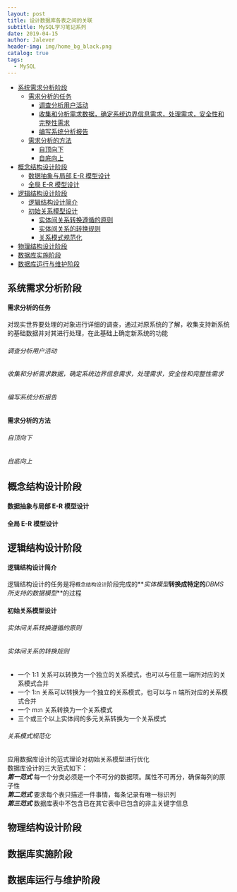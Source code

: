 ```yaml
---
layout: post
title: 设计数据库各表之间的关联
subtitle: MySQL学习笔记系列
date: 2019-04-15
author: Jalever
header-img: img/home_bg_black.png
catalog: true
tags:
  - MySQL
---
```


- [系统需求分析阶段](#%E7%B3%BB%E7%BB%9F%E9%9C%80%E6%B1%82%E5%88%86%E6%9E%90%E9%98%B6%E6%AE%B5)
    - [需求分析的任务](#%E9%9C%80%E6%B1%82%E5%88%86%E6%9E%90%E7%9A%84%E4%BB%BB%E5%8A%A1)
        - [调查分析用户活动](#%E8%B0%83%E6%9F%A5%E5%88%86%E6%9E%90%E7%94%A8%E6%88%B7%E6%B4%BB%E5%8A%A8)
        - [收集和分析需求数据，确定系统边界信息需求，处理需求，安全性和完整性需求](#%E6%94%B6%E9%9B%86%E5%92%8C%E5%88%86%E6%9E%90%E9%9C%80%E6%B1%82%E6%95%B0%E6%8D%AE%E7%A1%AE%E5%AE%9A%E7%B3%BB%E7%BB%9F%E8%BE%B9%E7%95%8C%E4%BF%A1%E6%81%AF%E9%9C%80%E6%B1%82%E5%A4%84%E7%90%86%E9%9C%80%E6%B1%82%E5%AE%89%E5%85%A8%E6%80%A7%E5%92%8C%E5%AE%8C%E6%95%B4%E6%80%A7%E9%9C%80%E6%B1%82)
        - [编写系统分析报告](#%E7%BC%96%E5%86%99%E7%B3%BB%E7%BB%9F%E5%88%86%E6%9E%90%E6%8A%A5%E5%91%8A)
    - [需求分析的方法](#%E9%9C%80%E6%B1%82%E5%88%86%E6%9E%90%E7%9A%84%E6%96%B9%E6%B3%95)
        - [自顶向下](#%E8%87%AA%E9%A1%B6%E5%90%91%E4%B8%8B)
        - [自底向上](#%E8%87%AA%E5%BA%95%E5%90%91%E4%B8%8A)
- [概念结构设计阶段](#%E6%A6%82%E5%BF%B5%E7%BB%93%E6%9E%84%E8%AE%BE%E8%AE%A1%E9%98%B6%E6%AE%B5)
    - [数据抽象与局部 E-R 模型设计](#%E6%95%B0%E6%8D%AE%E6%8A%BD%E8%B1%A1%E4%B8%8E%E5%B1%80%E9%83%A8-e-r-%E6%A8%A1%E5%9E%8B%E8%AE%BE%E8%AE%A1)
    - [全局 E-R 模型设计](#%E5%85%A8%E5%B1%80-e-r-%E6%A8%A1%E5%9E%8B%E8%AE%BE%E8%AE%A1)
- [逻辑结构设计阶段](#%E9%80%BB%E8%BE%91%E7%BB%93%E6%9E%84%E8%AE%BE%E8%AE%A1%E9%98%B6%E6%AE%B5)
    - [逻辑结构设计简介](#%E9%80%BB%E8%BE%91%E7%BB%93%E6%9E%84%E8%AE%BE%E8%AE%A1%E7%AE%80%E4%BB%8B)
    - [初始关系模型设计](#%E5%88%9D%E5%A7%8B%E5%85%B3%E7%B3%BB%E6%A8%A1%E5%9E%8B%E8%AE%BE%E8%AE%A1)
        - [实体间关系转换遵循的原则](#%E5%AE%9E%E4%BD%93%E9%97%B4%E5%85%B3%E7%B3%BB%E8%BD%AC%E6%8D%A2%E9%81%B5%E5%BE%AA%E7%9A%84%E5%8E%9F%E5%88%99)
        - [实体间关系的转换规则](#%E5%AE%9E%E4%BD%93%E9%97%B4%E5%85%B3%E7%B3%BB%E7%9A%84%E8%BD%AC%E6%8D%A2%E8%A7%84%E5%88%99)
        - [关系模式规范化](#%E5%85%B3%E7%B3%BB%E6%A8%A1%E5%BC%8F%E8%A7%84%E8%8C%83%E5%8C%96)
- [物理结构设计阶段](#%E7%89%A9%E7%90%86%E7%BB%93%E6%9E%84%E8%AE%BE%E8%AE%A1%E9%98%B6%E6%AE%B5)
- [数据库实施阶段](#%E6%95%B0%E6%8D%AE%E5%BA%93%E5%AE%9E%E6%96%BD%E9%98%B6%E6%AE%B5)
- [数据库运行与维护阶段](#%E6%95%B0%E6%8D%AE%E5%BA%93%E8%BF%90%E8%A1%8C%E4%B8%8E%E7%BB%B4%E6%8A%A4%E9%98%B6%E6%AE%B5)

## 系统需求分析阶段

#### 需求分析的任务

对现实世界要处理的对象进行详细的调查，通过对原系统的了解，收集支持新系统的基础数据并对其进行处理，在此基础上确定新系统的功能

###### 调查分析用户活动

###### 收集和分析需求数据，确定系统边界信息需求，处理需求，安全性和完整性需求

###### 编写系统分析报告

#### 需求分析的方法

###### 自顶向下

###### 自底向上

## 概念结构设计阶段

#### 数据抽象与局部 E-R 模型设计

#### 全局 E-R 模型设计

## 逻辑结构设计阶段

#### 逻辑结构设计简介

逻辑结构设计的任务是将`概念结构设计`阶段完成的**_实体模型_**转换成特定的**_DBMS 所支持的数据模型_**的过程

#### 初始关系模型设计

###### 实体间关系转换遵循的原则

###### 实体间关系的转换规则

- 一个 1:1 关系可以转换为一个独立的关系模式，也可以与任意一端所对应的关系模式合并
- 一个 1:n 关系可以转换为一个独立的关系模式，也可以与 n 端所对应的关系模式合并
- 一个 m:n 关系转换为一个关系模式
- 三个或三个以上实体间的多元关系转换为一个关系模式

###### 关系模式规范化

应用数据库设计的范式理论对初始关系模型进行优化<br>
数据库设计的三大范式如下：<br>
**_第一范式_** 每一个分类必须是一个不可分的数据项。属性不可再分，确保每列的原子性<br>
**_第二范式_** 要求每个表只描述一件事情，每条记录有唯一标识列<br>
**_第三范式_** 数据库表中不包含已在其它表中已包含的非主关键字信息<br>

## 物理结构设计阶段

## 数据库实施阶段

## 数据库运行与维护阶段
